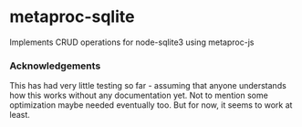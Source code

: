 # metaproc-sqlite
Implements CRUD operations for node-sqlite3 using metaproc-js

### Acknowledgements
This has had very little testing so far - assuming that anyone understands how this works without any documentation yet. Not to mention some optimization maybe needed eventually too. But for now, it seems to work at least. 
